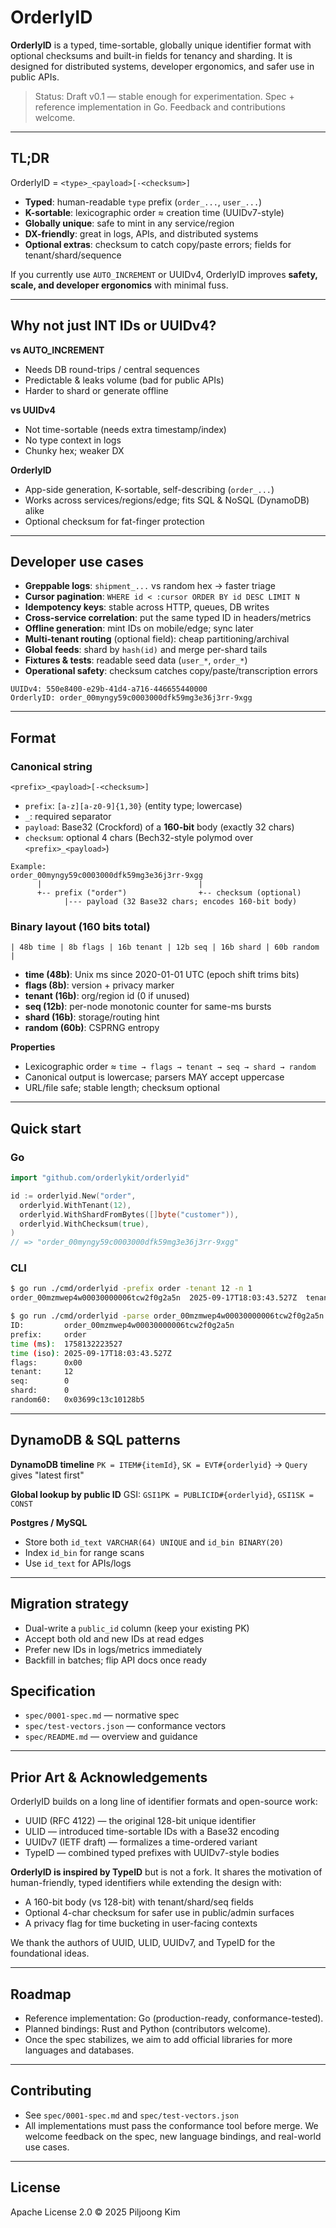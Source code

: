 # OrderlyID

**OrderlyID** is a typed, time-sortable, globally unique identifier format with optional checksums and built-in fields for tenancy and sharding.
It is designed for distributed systems, developer ergonomics, and safer use in public APIs.

> Status: Draft v0.1 — stable enough for experimentation.
> Spec + reference implementation in Go. Feedback and contributions welcome.

---

## TL;DR

OrderlyID = `<type>_<payload>[-<checksum>]`

- **Typed**: human-readable `type` prefix (`order_...`, `user_...`)
- **K-sortable**: lexicographic order ≈ creation time (UUIDv7-style)
- **Globally unique**: safe to mint in any service/region
- **DX-friendly**: great in logs, APIs, and distributed systems
- **Optional extras**: checksum to catch copy/paste errors; fields for tenant/shard/sequence

If you currently use `AUTO_INCREMENT` or UUIDv4, OrderlyID improves **safety, scale, and developer ergonomics** with minimal fuss.

---

## Why not just INT IDs or UUIDv4?

**vs AUTO_INCREMENT**
- Needs DB round-trips / central sequences
- Predictable & leaks volume (bad for public APIs)
- Harder to shard or generate offline

**vs UUIDv4**
- Not time-sortable (needs extra timestamp/index)
- No type context in logs
- Chunky hex; weaker DX

**OrderlyID**
- App-side generation, K-sortable, self-describing (`order_...`)
- Works across services/regions/edge; fits SQL & NoSQL (DynamoDB) alike
- Optional checksum for fat-finger protection

---

## Developer use cases

- **Greppable logs**: `shipment_...` vs random hex → faster triage
- **Cursor pagination**: `WHERE id < :cursor ORDER BY id DESC LIMIT N`
- **Idempotency keys**: stable across HTTP, queues, DB writes
- **Cross-service correlation**: put the same typed ID in headers/metrics
- **Offline generation**: mint IDs on mobile/edge; sync later
- **Multi-tenant routing** (optional field): cheap partitioning/archival
- **Global feeds**: shard by `hash(id)` and merge per-shard tails
- **Fixtures & tests**: readable seed data (`user_*`, `order_*`)
- **Operational safety**: checksum catches copy/paste/transcription errors

```
UUIDv4: 550e8400-e29b-41d4-a716-446655440000
OrderlyID: order_00myngy59c0003000dfk59mg3e36j3rr-9xgg
```

---

## Format

### Canonical string
```
<prefix>_<payload>[-<checksum>]
```
- `prefix`: `[a-z][a-z0-9]{1,30}` (entity type; lowercase)
- `_`: required separator
- `payload`: Base32 (Crockford) of a **160-bit** body (exactly 32 chars)
- `checksum`: optional 4 chars (Bech32-style polymod over `<prefix>_<payload>`)

```
Example:
order_00myngy59c0003000dfk59mg3e36j3rr-9xgg
      |                                   |
      +-- prefix ("order")                +-- checksum (optional)
            |--- payload (32 Base32 chars; encodes 160-bit body)
```

### Binary layout (160 bits total)
```
| 48b time | 8b flags | 16b tenant | 12b seq | 16b shard | 60b random |
```
- **time (48b)**: Unix ms since 2020-01-01 UTC (epoch shift trims bits)
- **flags (8b)**: version + privacy marker
- **tenant (16b)**: org/region id (0 if unused)
- **seq (12b)**: per-node monotonic counter for same-ms bursts
- **shard (16b)**: storage/routing hint
- **random (60b)**: CSPRNG entropy

**Properties**
- Lexicographic order ≈ `time → flags → tenant → seq → shard → random`
- Canonical output is lowercase; parsers MAY accept uppercase
- URL/file safe; stable length; checksum optional

---

## Quick start

### Go
```go
import "github.com/orderlykit/orderlyid"

id := orderlyid.New("order",
  orderlyid.WithTenant(12),
  orderlyid.WithShardFromBytes([]byte("customer")),
  orderlyid.WithChecksum(true),
)
// => "order_00myngy59c0003000dfk59mg3e36j3rr-9xgg"
```

### CLI
```sh
$ go run ./cmd/orderlyid -prefix order -tenant 12 -n 1
order_00mzmwep4w00030000006tcw2f0g2a5n  2025-09-17T18:03:43.527Z  tenant=12    shard=0     seq=0

$ go run ./cmd/orderlyid -parse order_00mzmwep4w00030000006tcw2f0g2a5n
ID:         order_00mzmwep4w00030000006tcw2f0g2a5n
prefix:     order
time (ms):  1758132223527
time (iso): 2025-09-17T18:03:43.527Z
flags:      0x00
tenant:     12
seq:        0
shard:      0
random60:   0x03699c13c10128b5
```

---

## DynamoDB & SQL patterns

**DynamoDB timeline**
`PK = ITEM#{itemId}`, `SK = EVT#{orderlyid}` → `Query` gives "latest first"

**Global lookup by public ID**
GSI: `GSI1PK = PUBLICID#{orderlyid}`, `GSI1SK = CONST`

**Postgres / MySQL**
- Store both `id_text VARCHAR(64) UNIQUE` and `id_bin BINARY(20)`
- Index `id_bin` for range scans
- Use `id_text` for APIs/logs

---

## Migration strategy
- Dual-write a `public_id` column (keep your existing PK)
- Accept both old and new IDs at read edges
- Prefer new IDs in logs/metrics immediately
- Backfill in batches; flip API docs once ready

## Specification
- `spec/0001-spec.md` — normative spec
- `spec/test-vectors.json` — conformance vectors
- `spec/README.md` — overview and guidance

---

## Prior Art & Acknowledgements
OrderlyID builds on a long line of identifier formats and open-source work:
- UUID (RFC 4122) — the original 128-bit unique identifier
- ULID — introduced time-sortable IDs with a Base32 encoding
- UUIDv7 (IETF draft) — formalizes a time-ordered variant
- TypeID — combined typed prefixes with UUIDv7-style bodies

**OrderlyID is inspired by TypeID** but is not a fork. It shares the motivation of human-friendly, typed identifiers while extending the design with:
- A 160-bit body (vs 128-bit) with tenant/shard/seq fields
- Optional 4-char checksum for safer use in public/admin surfaces
- A privacy flag for time bucketing in user-facing contexts

We thank the authors of UUID, ULID, UUIDv7, and TypeID for the foundational ideas.

---

## Roadmap

- Reference implementation: Go (production-ready, conformance-tested).
- Planned bindings: Rust and Python (contributors welcome).
- Once the spec stabilizes, we aim to add official libraries for more languages and databases.

---

## Contributing
- See `spec/0001-spec.md` and `spec/test-vectors.json`
- All implementations must pass the conformance tool before merge. We welcome feedback on the spec, new language bindings, and real-world use cases.

---

## License
Apache License 2.0 © 2025 Piljoong Kim
